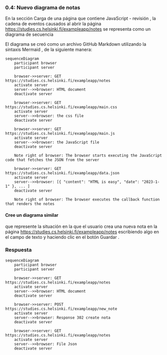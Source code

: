 ### 0.4: Nuevo diagrama de notas
En la sección Carga de una página que contiene JavaScript - revisión , la cadena de eventos causados ​​al abrir la página https://studies.cs.helsinki.fi/exampleapp/notes se representa como un diagrama de secuencia

El diagrama se creó como un archivo GitHub Markdown utilizando la sintaxis Mermaid , de la siguiente manera:

```mermaid
sequenceDiagram
    participant browser
    participant server

    browser->>server: GET https://studies.cs.helsinki.fi/exampleapp/notes
    activate server
    server-->>browser: HTML document
    deactivate server

    browser->>server: GET https://studies.cs.helsinki.fi/exampleapp/main.css
    activate server
    server-->>browser: the css file
    deactivate server

    browser->>server: GET https://studies.cs.helsinki.fi/exampleapp/main.js
    activate server
    server-->>browser: the JavaScript file
    deactivate server

    Note right of browser: The browser starts executing the JavaScript code that fetches the JSON from the server

    browser->>server: GET https://studies.cs.helsinki.fi/exampleapp/data.json
    activate server
    server-->>browser: [{ "content": "HTML is easy", "date": "2023-1-1" }, ... ]
    deactivate server

    Note right of browser: The browser executes the callback function that renders the notes
```
#### Cree un diagrama similar
que represente la situación en la que el usuario crea una nueva nota en la página https://studies.cs.helsinki.fi/exampleapp/notes escribiendo algo en el campo de texto y haciendo clic en el botón Guardar .

### Respuesta

```mermaid
sequenceDiagram
    participant browser
    participant server

    browser->>server: GET https://studies.cs.helsinki.fi/exampleapp/notes
    activate server
    server-->>browser: HTML document
    deactivate server

    browser->>server: POST https://studies.cs.helsinki.fi/exampleapp/new_note
    activate server
    server-->>browser: Response 302 create nota
    deactivate server

    browser->>server: GET https://studies.cs.helsinki.fi/exampleapp/notes
    activate server
    server-->>browser: File Json
    deactivate server

```